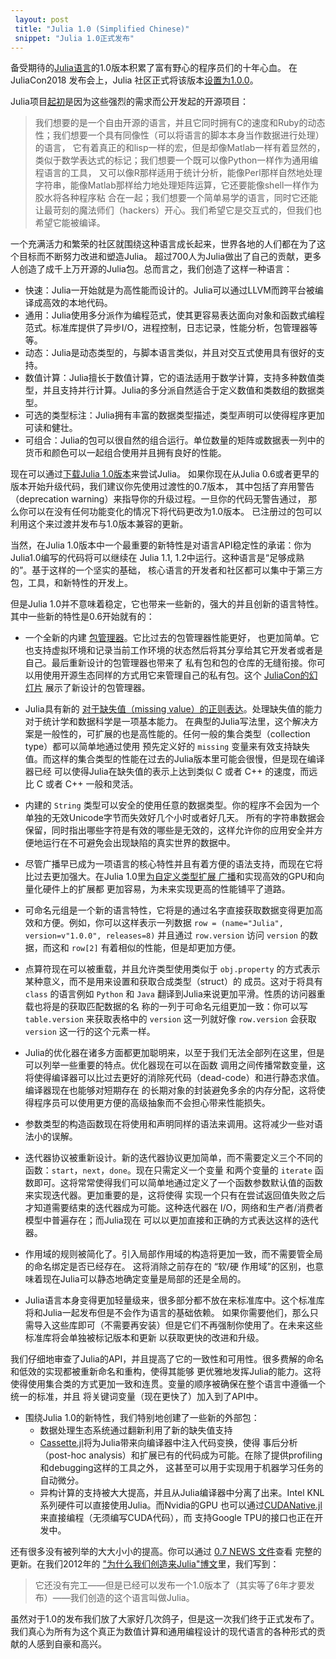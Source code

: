 ```yaml
---
 layout: post
 title: "Julia 1.0 (Simplified Chinese)"
 snippet: "Julia 1.0正式发布"
---
```


备受期待的[Julia语言](https://julialang.org)的1.0版本积累了富有野心的程序员们的十年心血。
在 JuliaCon2018 发布会上，Julia 社区正式将该版本[设置为1.0.0](https://www.youtube.com/watch?v=1jN5wKvN-Uk#t=3850)。

<!-- The much anticipated 1.0 release of [Julia](https://julialang.org) is the culmination of
nearly a decade of work to build a language for greedy programmers. JuliaCon2018
celebrated the event with a reception where the community officially [set the version to
1.0.0 together](https://www.youtube.com/watch?v=1jN5wKvN-Uk#t=3850). -->

Julia项目[起初](https://julialang.org/blog/2012/02/why-we-created-julia)是因为这些强烈的需求而公开发起的开源项目：

<!-- Julia was [first publicly
announced](https://julialang.org/blog/2012/02/why-we-created-julia) with a number of strong
demands on the language: -->

> 我们想要的是一个自由开源的语言，并且它同时拥有C的速度和Ruby的动态性；我们想要一个具有同像性（可以将语言的脚本本身当作数据进行处理）的语言，
> 它有着真正的和lisp一样的宏，但是却像Matlab一样有着显然的，类似于数学表达式的标记；我们想要一个既可以像Python一样作为通用编程语言的工具，
> 又可以像R那样适用于统计分析，能像Perl那样自然地处理字符串，能像Matlab那样给力地处理矩阵运算，它还要能像shell一样作为胶水将各种程序粘
> 合在一起；我们想要一个简单易学的语言，同时它还能让最苛刻的魔法师们（hackers）开心。我们希望它是交互式的，但我们也希望它能被编译。

<!-- > We want a language that’s open source, with a liberal license. We want the speed of C with
> the dynamism of Ruby. We want a language that’s homoiconic, with true macros like Lisp,
> but with obvious, familiar mathematical notation like Matlab. We want something as usable
> for general programming as Python, as easy for statistics as R, as natural for string
> processing as Perl, as powerful for linear algebra as Matlab, as good at gluing programs
> together as the shell. Something that is dirt simple to learn, yet keeps the most serious
> hackers happy. We want it interactive and we want it compiled. -->

一个充满活力和繁荣的社区就围绕这种语言成长起来，世界各地的人们都在为了这个目标而不断努力改进和塑造Julia。
超过700人为Julia做出了自己的贡献，更多人创造了成千上万开源的Julia包。总而言之，我们创造了这样一种语言：

<!-- A vibrant and thriving community has grown up around this language, with people from all
around the world iteratively refining and shaping Julia in pursuit of that goal. Over 700
people have contributed to Julia itself and even more people have made thousands of amazing
open source Julia packages. All told, we have built a language that is: -->

* 快速：Julia一开始就是为高性能而设计的。Julia可以通过LLVM而跨平台被编译成高效的本地代码。
* 通用：Julia使用多分派作为编程范式，使其更容易表达面向对象和函数式编程范式。标准库提供了异步I/O，进程控制，日志记录，性能分析，包管理器等等。
* 动态：Julia是动态类型的，与脚本语言类似，并且对交互式使用具有很好的支持。
* 数值计算：Julia擅长于数值计算，它的语法适用于数学计算，支持多种数值类型，并且支持并行计算。Julia的多分派自然适合于定义数值和类数组的数据类型。
* 可选的类型标注：Julia拥有丰富的数据类型描述，类型声明可以使得程序更加可读和健壮。
* 可组合：Julia的包可以很自然的组合运行。单位数量的矩阵或数据表一列中的货币和颜色可以一起组合使用并且拥有良好的性能。

<!-- * **Fast**: Julia was designed from the beginning for high performance. Julia programs
  compile to efficient native code for multiple platforms via LLVM.
* **General**: It uses multiple dispatch as a paradigm, making it easy to express many
  object-oriented and functional programming patterns. The standard library provides
  asynchronous I/O, process control, logging, profiling, a package manager, and more.
* **Dynamic**: Julia is dynamically-typed, feels like a scripting language, and has good
  support for interactive use.
* **Technical**: It excels at numerical computing with a syntax that is great for math, many
  supported numeric data types, and parallelism out of the box. Julia's multiple dispatch
  is a natural fit for defining number and array-like data types.
* **Optionally typed**: Julia has a rich language of descriptive data types, and type
  declarations can be used to clarify and solidify programs.
* **Composable**: Julia’s packages naturally work well together. Matrices of unit
  quantities, or data table columns of currencies and colors, just work — and with good
  performance. -->

现在可以通过[下载Julia 1.0版本](https://julialang.org/downloads/)来尝试Julia。
如果你现在从Julia 0.6或者更早的版本开始升级代码，我们建议你先使用过渡性的0.7版本，
其中包括了弃用警告（deprecation warning）来指导你的升级过程。一旦你的代码无警告通过，
那么你可以在没有任何功能变化的情况下将代码更改为1.0版本。
已注册过的包可以利用这个来过渡并发布与1.0版本兼容的更新。


<!-- Try Julia by [downloading version 1.0 now](https://julialang.org/downloads/). If you’re
upgrading code from Julia 0.6 or earlier, we encourage you to first use the transitional 0.7
release, which includes deprecation warnings to help guide you through the upgrade process.
Once your code is warning-free, you can change to 1.0 without any functional changes. The
registered packages are in the midst of taking advantage of this stepping stone and
releasing 1.0-compatible updates. -->

当然，在Julia 1.0版本中一个最重要的新特性是对语言API稳定性的承诺：你为Julia1.0编写的代码将可以继续在
Julia 1.1, 1.2中运行。这种语言是“足够成熟的”。基于这样的一个坚实的基础，
核心语言的开发者和社区都可以集中于第三方包，工具，和新特性的开发上。


<!-- The single most significant new feature in Julia 1.0, of course, is a commitment to language
API stability: code you write for Julia 1.0 will continue to work in Julia 1.1, 1.2, etc.
The language is “fully baked.” The core language devs and community alike can focus on
packages, tools, and new features built upon this solid foundation. -->

但是Julia 1.0并不意味着稳定，它也带来一些新的，强大的并且创新的语言特性。其中一些新的特性是0.6开始就有的：

<!-- But Julia 1.0 in not just about stability, it also introduces several new, powerful and
innovative language features. Some of the new features since version 0.6 include: -->

* 一个全新的内建 [包管理器](https://docs.julialang.org/en/v1/stdlib/Pkg/)。它比过去的包管理器性能更好，
也更加简单。它也支持虚拟环境和记录当前工作环境的状态然后将其分享给其它开发者或者是自己。最后重新设计的包管理器也带来了
私有包和包的仓库的无缝衔接。你可以用使用开源生态同样的方式用它来管理自己的私有包。这个 [JuliaCon的幻灯片](https://www.youtube.com/watch?v=GBi__3nF-rM)
展示了新设计的包管理器。

<!-- * A brand new built-in [package manager](https://docs.julialang.org/en/v1/stdlib/Pkg/)
  brings enormous performance improvements and makes it easier than ever to install packages
  and their dependencies. It also supports per-project package environments and recording
  the exact state of a working application to share with others—and with your future self.
  Finally, the redesign also introduces seamless support for private packages and package
  repositories. You can install and manage private packages with the same tools as you’re
  used to for the open source package ecosystem. The [presentation at
  JuliaCon](https://www.youtube.com/watch?v=GBi__3nF-rM) provides a good overview of the new
  design and behavior. -->

* Julia具有新的 [对于缺失值（missing value）的正则表达](https://julialang.org/blog/2018/06/missing)。处理缺失值的能力对于统计学和数据科学是一项基本能力。
在典型的Julia写法里，这个解决方案是一般性的，可扩展的也是高性能的。任何一般的集合类型（collection type）都可以简单地通过使用
预先定义好的 `missing` 变量来有效支持缺失值。而这样的集合类型的性能在过去的Julia版本里可能会很慢，但是现在编译器已经
可以使得Julia在缺失值的表示上达到类似 C 或者 C++ 的速度，而远比 C 或者 C++ 一般和灵活。

<!-- * Julia has a new [canonical representation for missing
  values](https://julialang.org/blog/2018/06/missing). Being able to represent and work with
  missing data is fundamental to statistics and data science. In typical Julian fashion, the
  new solution is general, composable and high-performance. Any generic collection type can
  efficiently support missing values simply by allowing elements to include the pre-defined
  value `missing`. The performance of such “union-typed” collections would have been too
  slow in previous Julia versions, but compiler improvements now allow Julia to match the
  speed of custom C or C++ missing data representations in other systems, while also being
  far more general and flexible. -->

* 内建的 `String` 类型可以安全的使用任意的数据类型。你的程序不会因为一个单独的无效Unicode字节而失效好几个小时或者好几天。
所有的字符串数据会保留，同时指出哪些字符是有效的哪些是无效的，这样允许你的应用安全并方便地运行在不可避免会出现缺陷的真实世界的数据中。

<!-- * The built-in `String` type can now safely hold arbitrary data. Your program won’t fail
  hours or days into a job because of a single stray byte of invalid Unicode. All string
  data is preserved while indicating which characters are valid or invalid, allowing your
  applications to safely and conveniently work with real world data with all of its
  inevitable imperfections. -->

* 尽管广播早已成为一项语言的核心特性并且有着方便的语法支持，而现在它将比过去更加强大。在Julia 1.0里[为自定义类型扩展
广播](https://julialang.org/blog/2018/05/extensible-broadcast-fusion)和实现高效的GPU和向量化硬件上的扩展都
更加容易，为未来实现更高的性能铺平了道路。

<!-- * Broadcasting is already a core language feature with convenient syntax—and it’s now more
  powerful than ever. In Julia 1.0 it’s simple to [extend broadcasting to custom
  types](https://julialang.org/blog/2018/05/extensible-broadcast-fusion) and implement
  efficient optimized computations on GPUs and other vectorized hardware, paving the way for
  even greater performance gains in the future. -->

* 可命名元组是一个新的语言特性，它将是的通过名字直接获取数据变得更加高效和方便。例如，你可以这样表示一列数据 `row =
(name="Julia", version=v"1.0.0", releases=8)` 并且通过 `row.version` 访问 `version` 的数据，而这和
`row[2]` 有着相似的性能，但是却更加方便。

<!-- * Named tuples are a new language feature which make representing and accessing data by name
  efficient and convenient. You can, for example, represent a row of data as `row =
  (name="Julia", version=v"1.0.0", releases=8)` and access the `version` column as
  `row.version` with the same performance as the less convenient `row[2]`. -->

* 点算符现在可以被重载，并且允许类型使用类似于 `obj.property` 的方式表示某种意义，而不是用来设置和获取合成类型（struct）的
成员。这对于将具有 `class` 的语言例如 `Python` 和 `Java` 翻译到Julia来说更加平滑。性质的访问器重载也将是的获取匹配数据的名
称的一列于可命名元组更加一致：你可以写 `table.version` 来获取表格中的 `version` 这一列就好像 `row.version` 会获取 `version`
这一行的这个元素一样。

<!-- * The dot operator can now be overloaded, allowing types to use the `obj.property` syntax
  for meanings other than getting and setting struct fields. This is especially useful for
  smoother interop with class-based languages such as Python and Java. Property accessor
  overloading also allows the syntax for getting a column of data to match named tuple
  syntax: you can write `table.version` to access the `version` column of a table just as
  `row.version` accesses the `version` field of a single row. -->

* Julia的优化器在诸多方面都更加聪明来，以至于我们无法全部列在这里，但是可以列举一些重要的特点。优化器现在可以在函数
调用之间传播常数变量，这将使得编译器可以比过去更好的消除死代码（dead-code）和进行静态求值。编译器现在也能够对短期存在
的长期对象的封装避免多余的内存分配，这将使得程序员可以使用更方便的高级抽象而不会担心带来性能损失。

<!-- * Julia’s optimizer has gotten smarter in more ways than we can list here, but a few
  highlights are worth mentioning. The optimizer can now propagate constants through
  function calls, allowing much better dead-code elimination and static evaluation than
  before. The compiler is also much better at avoiding allocation of short-lived wrappers
  around long-lived objects, which frees programmers to use convenient high-level
  abstractions without performance costs. -->

* 参数类型的构造函数现在将使用和声明同样的语法来调用。这将减少一些对语法小的误解。

<!-- * Parametric type constructors are now always called with the same syntax as they are
  declared. This eliminates an obscure but confusing corner of language syntax. -->

* 迭代器协议被重新设计。新的迭代器协议更加简单，而不需要定义三个不同的函数：`start`，`next`，`done`。现在只需定义一个变量
和两个变量的 `iterate` 函数即可。这将常常使得我们可以简单地通过定义了一个函数参数默认值的函数来实现迭代器。更加重要的是，这将使得
实现一个只有在尝试返回值失败之后才知道需要结束的迭代器成为可能。这种迭代器在 I/O，网络和生产者/消费者模型中普遍存在；而Julia现在
可以以更加直接和正确的方式表达这样的迭代器。

<!-- * The iteration protocol has been completely redesigned to make it easier to implement many
  kinds of iterables. Instead of defining methods of three different generic
  functions—`start`, `next`, `done`—one now defines one- and two-argument methods of the
  `iterate` function. This often allows iteration to be conveniently defined with a single
  definition with a default value for the start state. More importantly, it makes it
  possible to implement iterators that only know if they're done once they've tried and
  failed to produce a value. These kinds of iterators are ubiquitous in I/O, networking, and
  producer/consumer patterns; Julia can now express these iterators in a straightforward and
  correct manner. -->

* 作用域的规则被简化了。引入局部作用域的构造将更加一致，而不需要管全局的命名绑定是否已经存在。
这将消除之前存在的 “软/硬 作用域”的区别，也意味着现在Julia可以静态地确定变量是局部的还是全局的。

<!-- * Scope rules have been simplified. Constructs that introduce local scopes now do so
  consistently, regardless of whether a global binding for a name already exists or not.
  This eliminates the “soft/hard scope” distinction that previously existed and means that
  now Julia can always statically determine whether variables are local or global. -->

* Julia语言本身变得更加轻量级来，很多部分都不放在来标准库中。这个标准库将和Julia一起发布但是不会作为语言的基础依赖。
如果你需要他们，那么只需导入这些库即可（不需要再安装）但是它们不再强制你使用了。在未来这些标准库将会单独被标记版本和更新
以获取更快的改进和升级。

<!-- * The language itself is significantly leaner, with many components split out into “standard
  library” packages that ship with Julia but aren’t part of the “base” language. If you need
  them, they’re an import away (no installation required) but they’re no longer forced on
  you. In the future, this will also allow standard libraries to be versioned and upgraded
  independently of Julia itself, allowing them to evolve and improve at a faster rate. -->

我们仔细地审查了Julia的API，并且提高了它的一致性和可用性。很多费解的命名和低效的实现都被重新命名和重构，使得其能够
更优雅地发挥Julia的能力。这将使得使用集合类的方式更加一致和连贯。变量的顺序被确保在整个语言中遵循一个统一的标准，并且
将关键词变量（现在更快了）加入到了API中。

<!-- * We’ve done a thorough review of all of Julia’s APIs to improve consistency and usability.
  Many obscure legacy names and inefficient programming patterns have been renamed or
  refactored to more elegantly match Julia's capabilities. This has prompted changes to make
  working with collections more consistent and coherent, to ensure that argument ordering
  follows a consistent standard throughout the language, and to incorporate (the now faster)
  keyword arguments into APIs where appropriate. -->

* 围绕Julia 1.0的新特性，我们特别地创建了一些新的外部包：
    * 数据处理生态系统通过翻新利用了新的缺失值支持
    * [Cassette.jl](https://github.com/jrevels/Cassette.jl)将为Julia带来向编译器中注入代码变换，使得
    事后分析（post-hoc analysis）和扩展已有的代码成为可能。在除了提供profiling和debugging这样的工具之外，
    这甚至可以用于实现用于机器学习任务的自动微分。
    * 异构计算的支持被大大提高，并且从Julia编译器中分离了出来。Intel KNL系列硬件可以直接使用Julia。而Nvidia的GPU
    也可以通过[CUDANative.jl](https://github.com/JuliaGPU/CUDAnative.jl)来直接编程（无须编写CUDA代码），而
    支持Google TPU的接口也正在开发中。


<!-- * A number of new external packages are being built specifically around the new capabilities
  of Julia 1.0. For example:
    * The data processing and manipulation ecosystem is being revamped to take advantage of
      the new missingness support.
    * [Cassette.jl](https://github.com/jrevels/Cassette.jl) provides a powerful mechanism to
      inject code-transformation passes into Julia’s compiler, enabling post-hoc analysis
      and extension of existing code. Beyond instrumentation for programmers like profiling
      and debugging, this can even implement automatic differentiation for machine learning
      tasks.
    * Heterogeneous architecture support has been greatly improved and is further decoupled
      from the internals of the Julia compiler. Intel KNLs just work in Julia. Nvidia GPUs
      are programmed using the [CUDANative.jl](https://github.com/JuliaGPU/CUDAnative.jl)
      package, and a port to Google TPUs is in the works. -->

还有很多没有被列举的大大小小的提高。你可以通过 [0.7 NEWS 文件](https://github.com/JuliaLang/julia/blob/release-0.7/NEWS.md)查看
完整的更新。在我们2012年的 ["为什么我们创造来Julia"博文](https://julialang.org/blog/2012/02/why-we-created-julia)里，我们写到：

> 它还没有完工——但是已经可以发布一个1.0版本了（其实等了6年才要发布）——我们创造的这个语言叫做Julia。

<!-- There are countless other improvements, both large and small. For a complete list of
changes, see the [0.7 NEWS file](https://docs.julialang.org/en/v0.7/NEWS/). In our
original [“Why We Created Julia” blog
post](https://julialang.org/blog/2012/02/why-we-created-julia) in 2012, we wrote

> It’s not complete, but it’s time for a 1.0 release—the language we’ve created is called
> [Julia](https://julialang.org). -->


虽然对于1.0的发布我们放了大家好几次鸽子，但是这一次我们终于正式发布了。
我们真心为所有为这个真正为数值计算和通用编程设计的现代语言的各种形式的贡献的人感到自豪和高兴。


<!-- We may have jumped the gun a bit with mentioning an impending 1.0 release, but the time has
finally arrived and it is a heck of a release. We are truly proud of what’s been
accomplished by the thousands of people who have contributed in so many ways to this truly
modern language for numerical and general programming. -->
